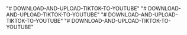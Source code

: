 "# DOWNLOAD-AND-UPLOAD-TIKTOK-TO-YOUTUBE" 
"# DOWNLOAD-AND-UPLOAD-TIKTOK-TO-YOUTUBE" 
"# DOWNLOAD-AND-UPLOAD-TIKTOK-TO-YOUTUBE" 
"# DOWNLOAD-AND-UPLOAD-TIKTOK-TO-YOUTUBE" 
